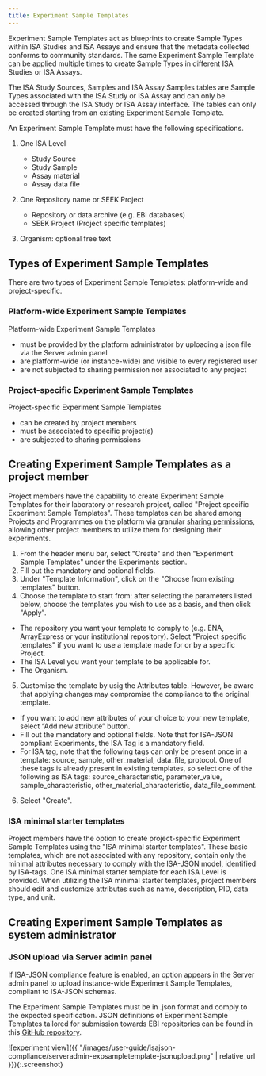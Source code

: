 ```yaml
---
title: Experiment Sample Templates
---
```


Experiment Sample Templates act as blueprints to create Sample Types within ISA Studies and ISA Assays and ensure that
the metadata collected conforms to community standards. The same Experiment Sample Template can be applied multiple times to create Sample Types in different ISA Studies or ISA Assays.

The ISA Study Sources, Samples and ISA Assay Samples tables are Sample Types associated with the ISA Study or ISA Assay and can only be accessed through the ISA Study or ISA Assay interface. The tables can only be created starting from an existing Experiment Sample Template.


An Experiment Sample Template must have the following specifications.
1. One ISA Level
   * Study Source
   * Study Sample
   * Assay material
   * Assay data file

2. One Repository name or SEEK Project
   * Repository or data archive (e.g. EBI databases)
   * SEEK Project (Project specific templates)

3. Organism: optional free text


## Types of Experiment Sample Templates

There are two types of Experiment Sample Templates: platform-wide and project-specific.

### Platform-wide Experiment Sample Templates

Platform-wide Experiment Sample Templates
* must be provided by the platform administrator by uploading a json file via the Server admin panel
* are platform-wide (or instance-wide) and visible to every registered user
* are not subjected to sharing permission nor associated to any project


### Project-specific Experiment Sample Templates

Project-specific Experiment Sample Templates
* can be created by project members
* must be associated to specific project(s)
* are subjected to sharing permissions

## Creating Experiment Sample Templates as a project member

Project members have the capability to create Experiment Sample Templates for their laboratory or research project, called "Project specific Experiment Sample Templates". These templates can be shared among Projects and Programmes on the platform via granular [sharing permissions](general-attributes#sharing), allowing other project members to utilize them for designing their experiments.


1. From the header menu bar, select "Create" and then "Experiment Sample Templates" under the Experiments section.
2. Fill out the mandatory and optional fields.
3. Under "Template Information", click on the "Choose from existing templates" button.
4. Choose the template to start from: after selecting the parameters listed below, choose the templates you wish to use as a basis, and then click "Apply".
* The repository you want your template to comply to (e.g. ENA, ArrayExpress or your institutional repository). Select "Project specific templates" if you want to use a template made for or by a specific Project.
* The ISA Level you want your template to be applicable for.
* The Organism.
5. Customise the template by usig the Attributes table. However, be aware that applying changes may compromise the compliance to the original template.
* If you want to add new attributes of your choice to your new template, select “Add new attribute” button.
* Fill out the mandatory and optional fields. Note that for ISA-JSON compliant Experiments, the ISA Tag is a mandatory field.
* For ISA tag, note that the following tags can only be present once in a template: source, sample, other_material, data_file, protocol. One of these tags is already present in existing templates, so select one of the following as ISA tags: source_characteristic, parameter_value, sample_characteristic, other_material_characteristic, data_file_comment.
6. Select "Create".

### ISA minimal starter templates

Project members have the option to create project-specific Experiment Sample Templates using the "ISA minimal starter templates". These basic templates, which are not associated with any repository, contain only the minimal attributes necessary to comply with the ISA-JSON model, identified by ISA-tags. One ISA minimal starter template for each ISA Level is provided. When utilizing the ISA minimal starter templates, project members should edit and customize attributes such as name, description, PID, data type, and unit.

## Creating Experiment Sample Templates as system administrator

### JSON upload via Server admin panel

If ISA-JSON compliance feature is enabled, an option appears in the Server admin panel to upload instance-wide Experiment Sample Templates, compliant to ISA-JSON schemas.

The Experiment Sample Templates must be in .json format and comply to the expected specification. JSON definitions of Experiment Sample Templates tailored for submission towards EBI repositories can be found in this [GitHub repository](https://github.com/ELIXIR-Belgium/ISA-merger).

![experiment view]({{ "/images/user-guide/isajson-compliance/serveradmin-expsampletemplate-jsonupload.png" | relative_url }}){:.screenshot}

